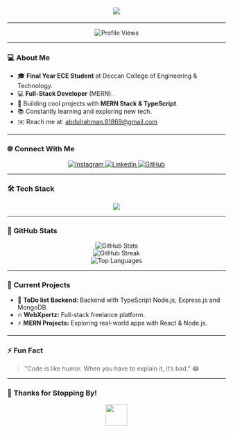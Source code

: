 <h1 align="center">
  <img src="https://readme-typing-svg.demolab.com?font=Fira+Code&size=30&pause=1000&color=00E6FF&center=true&vCenter=true&width=500&height=60&lines=Heyya,+I'm+Syed+Abdul+Rahman;MERN+Stack+Developer;Passionate+Devoloper!">
</h1>

---

<p align="center">
  <img src="https://komarev.com/ghpvc/?username=AbdulRahman-04&label=Profile%20views&color=0e75b6&style=flat" alt="Profile Views" />
</p>

---

### 💻 **About Me**
- 🎓 **Final Year ECE Student** at Deccan College of Engineering & Technology.  
- 💻 **Full-Stack Developer** (MERN).  
- 🚀 Building cool projects with **MERN Stack & TypeScript**.  
- 📚 Constantly learning and exploring new tech.  
- ✉️ Reach me at: [abdulrahman.81869@gmail.com](mailto:abdulrahman.81869@gmail.com)

---

### 🌐 **Connect With Me**
<p align="center">
  <a href="https://www.instagram.com/rahmann.dev/" target="_blank">
    <img src="https://img.shields.io/badge/Instagram-%23E4405F.svg?style=for-the-badge&logo=instagram&logoColor=white" alt="Instagram">
  </a>
  <a href="https://www.linkedin.com/in/syed-abdul-rahman-643a282b2/" target="_blank">
    <img src="https://img.shields.io/badge/LinkedIn-%230077B5.svg?style=for-the-badge&logo=linkedin&logoColor=white" alt="LinkedIn">
  </a>
  <a href="https://github.com/AbdulRahman-04" target="_blank">
    <img src="https://img.shields.io/badge/GitHub-%23121011.svg?style=for-the-badge&logo=github&logoColor=white" alt="GitHub">
  </a>
</p>

---

### 🛠️ **Tech Stack**
<p align="center">
  <img src="https://skillicons.dev/icons?i=html,css,js,react,tailwind,typescript,nodejs,express,mongodb,git,linux" />
</p>

---

### 🚀 **GitHub Stats**
<p align="center">
  <img src="https://github-readme-stats.vercel.app/api?username=AbdulRahman-04&show_icons=true&theme=tokyonight" alt="GitHub Stats" />
  <br />
  <img src="https://streak-stats.demolab.com?user=AbdulRahman-04&theme=tokyonight&hide_border=true&date_format=M%20j%5B%2C%20Y%5D" alt="GitHub Streak" />
  <br />
  <img src="https://github-readme-stats.vercel.app/api/top-langs/?username=AbdulRahman-04&theme=tokyonight&layout=compact" alt="Top Languages" />
</p>

---

### 🎯 **Current Projects**
- 🌟 **ToDo list Backend:** Backend with TypeScript Node.js, Express.js and MongoDB.  
- 🔥 **WebXpertz:** Full-stack freelance platform.  
- ⚡ **MERN Projects:** Exploring real-world apps with React & Node.js.  

---

### ⚡ **Fun Fact**
> "Code is like humor. When you have to explain it, it’s bad." 😂  

---

### 🥂 **Thanks for Stopping By!**
<p align="center">
  <img src="https://media.giphy.com/media/hvRJCLFzcasrR4ia7z/giphy.gif" width="50px">
</p>
